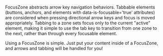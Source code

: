 FocusZone abstracts arrow key navigation behaviors. Tabbable elements (buttons, anchors, and elements with data-is-focusable='true' attributes) are considered when pressing directional arrow keys and focus is moved appropriately. Tabbing to a zone sets focus only to the current "active" element, making it simple to use the tab key to transition from one zone to the next, rather than through every focusable element.

Using a FocusZone is simple. Just put your content inside of a FocusZone, and arrows and tabbing will be handled for you!
